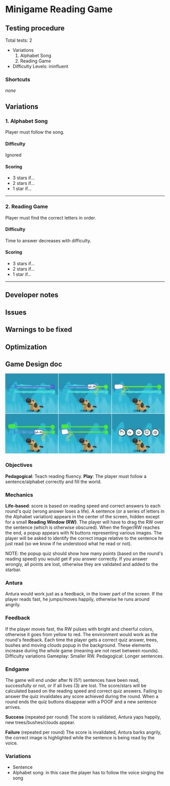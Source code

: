 # Minigame Reading Game

## Testing procedure
Total tests: 2
- Variations
    1. Alphabet Song
    2. Reading Game
- Difficulty Levels: ininfluent

### Shortcuts
_none_

## Variations
### 1. Alphabet Song
Player must follow the song.

#### Difficulty
Ignored

#### Scoring
- 3 stars if...
- 2 stars if...
- 1 star if...
---
### 2. Reading Game
Player must find the correct letters in order.

#### Difficulty
Time to answer decreases with difficulty.

#### Scoring
- 3 stars if...
- 2 stars if...
- 1 star if...
---
## Developer notes

## Issues

## Warnings to be fixed

## Optimization

## Game Design doc

![ReadingGame](images/ReadingGame.jpg)


### Objectives
**Pedagogical**: Teach reading fluency.
**Play**: The player must follow a sentence/alphabet correctly and fill the world.

### Mechanics
**Life-based**: score is based on reading speed and correct answers to each round's quiz (wrong answer loses a life).
A sentence (or a series of letters in the Alphabet variation) appears in the center of the screen, hidden except for a small **Reading Window (RW)**. The player will have to drag the RW over the sentence (which is otherwise obscured). When the finger/RW reaches the end, a popup appears with N buttons representing various images. The player will be asked to identify the correct image relative to the sentence he just read (so we know if he understood what he read or not).

NOTE: the popup quiz should show how many points (based on the round's reading speed) you would get if you answer correctly. If you answer wrongly, all points are lost, otherwise they are validated and added to the starbar.

### Antura

Antura would work just as a feedback, in the lower part of the screen. If the player reads fast, he jumps/moves happily, otherwise he runs around angrily.

### Feedback

If the player moves fast, the RW pulses with bright and cheerful colors, otherwise it goes from yellow to red.
The environment would work as the round's feedback. Each time the player gets a correct quiz answer, trees, bushes and moving clouds popup in the background. These elements increase during the whole game (meaning are not reset between rounds).
Difficulty variations
Gameplay: Smaller RW.
Pedagogical: Longer sentences.

### Endgame

The game will end under after N (5?) sentences have been read, successfully or not, or if all lives (3) are lost.
The score/stars will be calculated based on the reading speed and correct quiz answers. Failing to answer the quiz invalidates any score achieved during the round.
When a round ends the quiz buttons disappear with a POOF and a new sentence arrives.

**Success** (repeated per round)
The score is validated, Antura yaps happily, new trees/bushes/clouds appear.

**Failure** (repeated per round)
The score is invalidated, Antura barks angrily, the correct image is highlighted while the sentence is being read by the voice.

### Variations

- Sentence
- Alphabet song: in this case the player has to follow the voice singing the song
